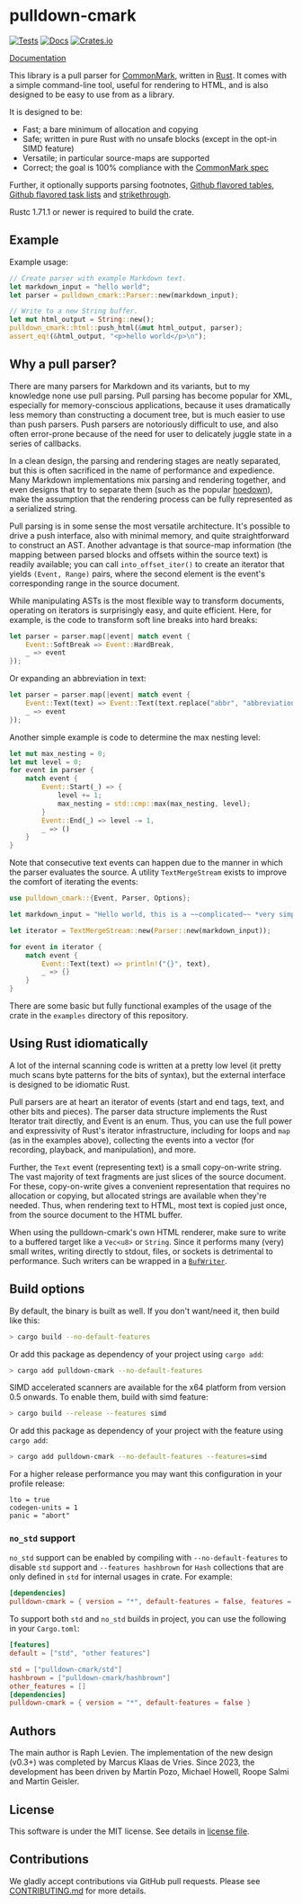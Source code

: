 # pulldown-cmark

[![Tests](https://github.com/pulldown-cmark/pulldown-cmark/actions/workflows/rust.yml/badge.svg)](https://github.com/pulldown-cmark/pulldown-cmark/actions/workflows/rust.yml)
[![Docs](https://docs.rs/pulldown-cmark/badge.svg)](https://docs.rs/pulldown-cmark)
[![Crates.io](https://img.shields.io/crates/v/pulldown-cmark.svg?maxAge=2592000)](https://crates.io/crates/pulldown-cmark)

[Documentation](https://docs.rs/pulldown-cmark/)

This library is a pull parser for [CommonMark](http://commonmark.org/), written
in [Rust](http://www.rust-lang.org/). It comes with a simple command-line tool,
useful for rendering to HTML, and is also designed to be easy to use from as
a library.

It is designed to be:

- Fast; a bare minimum of allocation and copying
- Safe; written in pure Rust with no unsafe blocks (except in the opt-in SIMD feature)
- Versatile; in particular source-maps are supported
- Correct; the goal is 100% compliance with the [CommonMark spec](http://spec.commonmark.org/)

Further, it optionally supports parsing footnotes,
[Github flavored tables](https://github.github.com/gfm/#tables-extension-),
[Github flavored task lists](https://github.github.com/gfm/#task-list-items-extension-) and
[strikethrough](https://github.github.com/gfm/#strikethrough-extension-).

Rustc 1.71.1 or newer is required to build the crate.

## Example

Example usage:

```rust
// Create parser with example Markdown text.
let markdown_input = "hello world";
let parser = pulldown_cmark::Parser::new(markdown_input);

// Write to a new String buffer.
let mut html_output = String::new();
pulldown_cmark::html::push_html(&mut html_output, parser);
assert_eq!(&html_output, "<p>hello world</p>\n");
```

## Why a pull parser?

There are many parsers for Markdown and its variants, but to my knowledge none
use pull parsing. Pull parsing has become popular for XML, especially for
memory-conscious applications, because it uses dramatically less memory than
constructing a document tree, but is much easier to use than push parsers. Push
parsers are notoriously difficult to use, and also often error-prone because of
the need for user to delicately juggle state in a series of callbacks.

In a clean design, the parsing and rendering stages are neatly separated, but
this is often sacrificed in the name of performance and expedience. Many Markdown
implementations mix parsing and rendering together, and even designs that try
to separate them (such as the popular [hoedown](https://github.com/hoedown/hoedown)),
make the assumption that the rendering process can be fully represented as a
serialized string.

Pull parsing is in some sense the most versatile architecture. It's possible to
drive a push interface, also with minimal memory, and quite straightforward to
construct an AST. Another advantage is that source-map information (the mapping
between parsed blocks and offsets within the source text) is readily available;
you can call `into_offset_iter()` to create an iterator that yields `(Event, Range)`
pairs, where the second element is the event's corresponding range in the source
document.

While manipulating ASTs is the most flexible way to transform documents,
operating on iterators is surprisingly easy, and quite efficient. Here, for
example, is the code to transform soft line breaks into hard breaks:

```rust
let parser = parser.map(|event| match event {
	Event::SoftBreak => Event::HardBreak,
	_ => event
});
```

Or expanding an abbreviation in text:

```rust
let parser = parser.map(|event| match event {
	Event::Text(text) => Event::Text(text.replace("abbr", "abbreviation").into()),
	_ => event
});
```

Another simple example is code to determine the max nesting level:

```rust
let mut max_nesting = 0;
let mut level = 0;
for event in parser {
	match event {
		Event::Start(_) => {
			level += 1;
			max_nesting = std::cmp::max(max_nesting, level);
		}
		Event::End(_) => level -= 1,
		_ => ()
	}
}
```

Note that consecutive text events can happen due to the manner in which the
parser evaluates the source. A utility `TextMergeStream` exists to improve
the comfort of iterating the events:

```rust
use pulldown_cmark::{Event, Parser, Options};

let markdown_input = "Hello world, this is a ~~complicated~~ *very simple* example.";

let iterator = TextMergeStream::new(Parser::new(markdown_input));

for event in iterator {
    match event {
        Event::Text(text) => println!("{}", text),
        _ => {}
    }
}
```

There are some basic but fully functional examples of the usage of the crate in the
`examples` directory of this repository.

## Using Rust idiomatically

A lot of the internal scanning code is written at a pretty low level (it
pretty much scans byte patterns for the bits of syntax), but the external
interface is designed to be idiomatic Rust.

Pull parsers are at heart an iterator of events (start and end tags, text,
and other bits and pieces). The parser data structure implements the
Rust Iterator trait directly, and Event is an enum. Thus, you can use the
full power and expressivity of Rust's iterator infrastructure, including
for loops and `map` (as in the examples above), collecting the events into
a vector (for recording, playback, and manipulation), and more.

Further, the `Text` event (representing text) is a small copy-on-write string.
The vast majority of text fragments are just
slices of the source document. For these, copy-on-write gives a convenient
representation that requires no allocation or copying, but allocated
strings are available when they're needed. Thus, when rendering text to
HTML, most text is copied just once, from the source document to the
HTML buffer.

When using the pulldown-cmark's own HTML renderer, make sure to write to a buffered
target like a `Vec<u8>` or `String`. Since it performs many (very) small writes, writing
directly to stdout, files, or sockets is detrimental to performance. Such writers can
be wrapped in a [`BufWriter`](https://doc.rust-lang.org/std/io/struct.BufWriter.html).

## Build options

By default, the binary is built as well. If you don't want/need it, then build like this:

```bash
> cargo build --no-default-features
```

Or add this package as dependency of your project using `cargo add`:

```bash
> cargo add pulldown-cmark --no-default-features
```

SIMD accelerated scanners are available for the x64 platform from version 0.5 onwards. To
enable them, build with simd feature:

```bash
> cargo build --release --features simd
```

Or add this package as dependency of your project with the feature using `cargo add`:

```bash
> cargo add pulldown-cmark --no-default-features --features=simd
```

For a higher release performance you may want this configuration in your profile release:

```
lto = true
codegen-units = 1
panic = "abort"
```

### `no_std` support

`no_std` support can be enabled by compiling with `--no-default-features` to
disable `std` support and `--features hashbrown` for `Hash` collections that are only
defined in `std` for internal usages in crate. For example:

```toml
[dependencies]
pulldown-cmark = { version = "*", default-features = false, features = ["hashbrown", "other features"] }
```

To support both `std` and `no_std` builds in project, you can use the following
in your `Cargo.toml`:

```toml
[features]
default = ["std", "other features"]

std = ["pulldown-cmark/std"]
hashbrown = ["pulldown-cmark/hashbrown"]
other_features = []
[dependencies]
pulldown-cmark = { version = "*", default-features = false }
```

## Authors

The main author is Raph Levien. The implementation of the new design (v0.3+) was
completed by Marcus Klaas de Vries. Since 2023, the development has been driven
by Martín Pozo, Michael Howell, Roope Salmi and Martin Geisler.

## License

This software is under the MIT license. See details in [license file](./LICENSE).

## Contributions

We gladly accept contributions via GitHub pull requests. Please see
[CONTRIBUTING.md](CONTRIBUTING.md) for more details.
